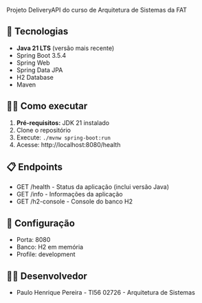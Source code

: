 Projeto DeliveryAPI do curso de Arquitetura de Sistemas da FAT

## 🚀 Tecnologias
- **Java 21 LTS** (versão mais recente)
- Spring Boot 3.5.4
- Spring Web
- Spring Data JPA
- H2 Database
- Maven

## 🏃‍♂️ Como executar
1. **Pré-requisitos:** JDK 21 instalado
2. Clone o repositório
3. Execute: `./mvnw spring-boot:run`
4. Acesse: http://localhost:8080/health

## 📋 Endpoints
- GET /health - Status da aplicação (inclui versão Java)
- GET /info - Informações da aplicação
- GET /h2-console - Console do banco H2

## 🔧 Configuração
- Porta: 8080
- Banco: H2 em memória
- Profile: development

## 👨‍💻 Desenvolvedor
- Paulo Henrique Pereira - TI56 02726 - Arquitetura de Sistemas